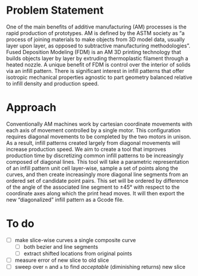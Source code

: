 # Problem Statement 

One of the main benefits of additive manufacturing (AM) processes is the rapid production of prototypes. AM is defined by the ASTM society as “a process of joining materials to make objects from 3D model data, usually layer upon layer, as opposed to subtractive manufacturing methodologies”. Fused Deposition Modeling (FDM) is an AM 3D printing technology that builds objects layer by layer by extruding thermoplastic filament through a heated nozzle. A unique benefit of FDM is control over the interior of solids via an infill pattern. There is significant interest in infill patterns that offer isotropic mechanical properties agnostic to part geometry balanced relative to infill density and production speed. 

# Approach 

Conventionally AM machines work by cartesian coordinate movements with each axis of movement controlled by a single motor. This configuration requires diagonal movements to be completed by the two motors in unison. As a result, infill patterns created largely from diagonal movements will increase production speed. We aim to create a tool that improves production time by discretizing common infill patterns to be increasingly composed of diagonal lines. This tool will take a parametric representation of an infill pattern unit cell layer-wise, sample a set of points along the curves, and then create increasingly more diagonal line segments from an ordered set of candidate point pairs. This set will be ordered by difference of the angle of the associated line segment to ±45° with respect to the coordinate axes along which the print head moves. It will then export the new “diagonalized” infill pattern as a Gcode file. 

# To do

* [ ] make slice-wise curves a single composite curve
  * [ ] both bezier and line segments
  * [ ] extract shifted locations from original points
* [ ] measure error of new slice to old slice
* [ ] sweep over `n` and `a` to find *acceptable* (diminishing returns) new slice